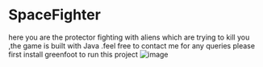 # SpaceFighter
here you are the protector fighting with aliens which are trying to kill you ,the game is built with Java .feel free to contact me for any queries
please first install greenfoot to run this project
![image](https://user-images.githubusercontent.com/39617686/161445851-803b2d5a-9750-4ed0-befd-97c8e384017e.png)
